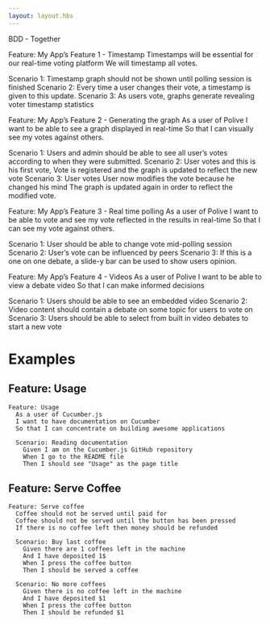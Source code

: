 ```yaml
---
layout: layout.hbs
---
```


BDD - Together


Feature: My App’s Feature 1 - Timestamp 
   Timestamps will be essential for our real-time voting platform
   We will timestamp all votes.

Scenario 1: Timestamp graph should not be shown until polling session is finished
Scenario 2: Every time a user changes their vote, a timestamp is given to this update.
Scenario 3: As users vote, graphs generate revealing voter timestamp statistics


Feature: My App’s Feature 2 - Generating the graph
   As a user of Polive
   I want to be able to see a graph displayed in real-time
   So that I can visually see my votes against others.

Scenario 1: Users and admin should be able to see all user’s votes according to when they were submitted.
Scenario 2: User votes and this is his first vote,
         Vote is registered and the graph is updated to reflect the new vote
Scenario 3: User votes 
         User now modifies the vote because he changed his mind
         The graph is updated again in order to reflect the modified vote.


Feature: My App’s Feature 3 - Real time polling
   As a user of Polive
   I want to be able to vote and see my vote reflected in the results in real-time
   So that I can see my vote against others.

Scenario 1: User should be able to change vote mid-polling session
Scenario 2: User’s vote can be influenced by peers
Scenario 3: If this is a one on one debate, a slide-y bar can be used to show users opinion.


Feature: My App’s Feature 4 - Videos
   As a user of Polive
   I want to be able to view a debate video
   So that I can make informed decisions

Scenario 1: Users should be able to see an embedded video
Scenario 2: Video content should contain a debate on some topic for users to vote on
Scenario 3:  Users should be able to select from built in video debates to start a new vote


# Examples

## Feature: Usage

``` gherkin
Feature: Usage
  As a user of Cucumber.js
  I want to have documentation on Cucumber
  So that I can concentrate on building awesome applications

  Scenario: Reading documentation
    Given I am on the Cucumber.js GitHub repository
    When I go to the README file
    Then I should see "Usage" as the page title
```

## Feature: Serve Coffee

``` gherkin
Feature: Serve coffee
  Coffee should not be served until paid for
  Coffee should not be served until the button has been pressed
  If there is no coffee left then money should be refunded

  Scenario: Buy last coffee
    Given there are 1 coffees left in the machine
    And I have deposited 1$
    When I press the coffee button
    Then I should be served a coffee

  Scenario: No more coffees
    Given there is no coffee left in the machine
    And I have deposited $1
    When I press the coffee button
    Then I should be refunded $1
```
